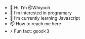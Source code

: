 - 👋 Hi, I’m @Whiyooh
- 👀 I’m interested in programary
- 🌱 I’m currently learning Javascript
- 📫 How to reach me here
- ⚡ Fun fact: good<3

<!---
Whiyooh/Whiyooh is a ✨ special ✨ repository because its `README.md` (this file) appears on your GitHub profile.
You can click the Preview link to take a look at your changes.
--->
